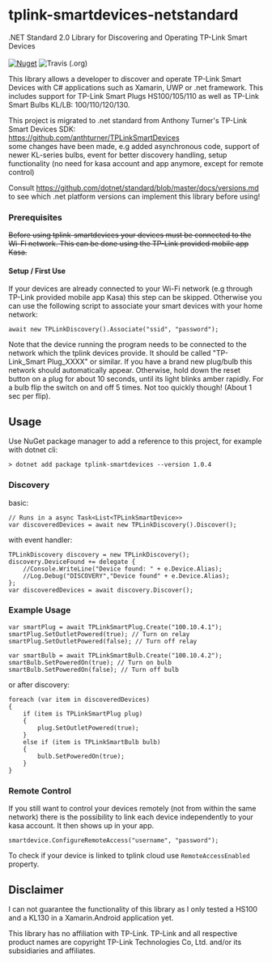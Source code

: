 # tplink-smartdevices-netstandard
.NET Standard 2.0 Library for Discovering and Operating TP-Link Smart Devices <br><br>
[![Nuget](https://img.shields.io/nuget/v/tplink-smartdevices?style=for-the-badge)](https://www.nuget.org/packages/tplink-smartdevices/)
![Travis (.org)](https://img.shields.io/travis/CodeBardian/tplink-smartdevices-netstandard?style=for-the-badge)

This library allows a developer to discover and operate TP-Link Smart Devices with C# applications such as Xamarin, UWP or .net framework.
This includes support for TP-Link Smart Plugs HS100/105/110 as well as TP-Link Smart Bulbs KL/LB: 100/110/120/130.

This project is migrated to .net standard from Anthony Turner's TP-Link Smart Devices SDK: <br>
https://github.com/anthturner/TPLinkSmartDevices <br>
some changes have been made, e.g added asynchronous code, support of newer KL-series bulbs, event for better discovery handling, setup functionality (no need for kasa account and app anymore, except for remote control)

Consult https://github.com/dotnet/standard/blob/master/docs/versions.md to see which .net platform versions can implement this library before using!
### Prerequisites
~~Before using tplink-smartdevices your devices must be connected to the Wi-Fi network.
This can be done using the TP-Link provided mobile app Kasa.~~

#### Setup / First Use

If your devices are already connected to your Wi-Fi network (e.g through TP-Link provided mobile app Kasa) this step can be skipped. Otherwise you can use the following script to associate your smart devices with your home network:

```
await new TPLinkDiscovery().Associate("ssid", "password");
```
Note that the device running the program needs to be connected to the network which the tplink devices provide. It should be called "TP-Link_Smart Plug_XXXX" or similar. If you have a brand new plug/bulb this network should automatically appear. Otherwise, hold down the reset button on a plug for about 10 seconds, until its light blinks amber rapidly. For a bulb flip the switch on and off 5 times. Not too quickly though! (About 1 sec per flip).

## Usage
Use NuGet package manager to add a reference to this project, for example with dotnet cli:
```
> dotnet add package tplink-smartdevices --version 1.0.4
```

### Discovery

basic:

	// Runs in a async Task<List<TPLinkSmartDevice>>
	var discoveredDevices = await new TPLinkDiscovery().Discover();
	
with event handler:

	TPLinkDiscovery discovery = new TPLinkDiscovery();
	discovery.DeviceFound += delegate {
	    //Console.WriteLine("Device found: " + e.Device.Alias);
	    //Log.Debug("DISCOVERY","Device found" + e.Device.Alias);	
	};
	var discoveredDevices = await discovery.Discover();
	    

### Example Usage
    var smartPlug = await TPLinkSmartPlug.Create("100.10.4.1");
    smartPlug.SetOutletPowered(true); // Turn on relay
    smartPlug.SetOutletPowered(false); // Turn off relay

    var smartBulb = await TPLinkSmartBulb.Create("100.10.4.2");
    smartBulb.SetPoweredOn(true); // Turn on bulb
    smartBulb.SetPoweredOn(false); // Turn off bulb
 
or after discovery:
    
    foreach (var item in discoveredDevices)
    {
        if (item is TPLinkSmartPlug plug)
        {
            plug.SetOutletPowered(true);
        }
        else if (item is TPLinkSmartBulb bulb) 
        {
            bulb.SetPoweredOn(true);
        }
    }
    
### Remote Control

If you still want to control your devices remotely (not from within the same network) there is the possibility to link each device independently to your kasa account. It then shows up in your app.
```
smartdevice.ConfigureRemoteAccess("username", "password");
```
To check if your device is linked to tplink cloud use `RemoteAccessEnabled` property.

## Disclaimer
I can not guarantee the functionality of this library as I only tested a HS100 and a KL130 in a Xamarin.Android application yet.

This library has no affiliation with TP-Link.
TP-Link and all respective product names are copyright TP-Link Technologies Co, Ltd. and/or its subsidiaries and affiliates.
